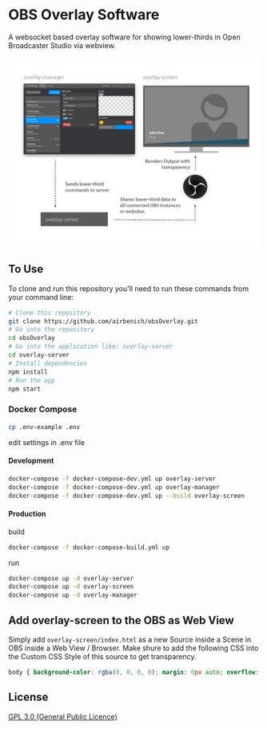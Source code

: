 # OBS Overlay Software
A websocket based overlay software for showing lower-thirds in Open Broadcaster Studio via webview.



![Infographic on how to use this app](https://raw.githubusercontent.com/airbenich/obsOverlay/master/gfx/obsOverlay_gfx.png)

## To Use

To clone and run this repository you'll need to run these commands from your command line:

```bash
# Clone this repository
git clone https://github.com/airbenich/obsOverlay.git
# Go into the repository
cd obsOverlay
# Go into the application like: overlay-server
cd overlay-server
# Install dependencies
npm install
# Run the app
npm start 
```

### Docker Compose

```bash
cp .env-example .env
```

edit settings in .env file


#### Development

```bash
docker-compose -f docker-compose-dev.yml up overlay-server
docker-compose -f docker-compose-dev.yml up overlay-manager
docker-compose -f docker-compose-dev.yml up --build overlay-screen
```

#### Production

build

```bash
docker-compose -f docker-compose-build.yml up
```
run

```bash
docker-compose up -d overlay-server
docker-compose up -d overlay-screen
docker-compose up -d overlay-manager
```
## Add overlay-screen to the OBS as Web View

Simply add `overlay-screen/index.html` as a new Source inside a Scene in OBS inside a Web View / Browser.
Make shure to add the following CSS into the Custom CSS Style of this source to get transparency.

```css
body { background-color: rgba(0, 0, 0, 0); margin: 0px auto; overflow: hidden; background-image:none;}
```


## License

[GPL 3.0 (General Public Licence)](LICENSE.md)
